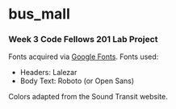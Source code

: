 # bus_mall

### Week 3 Code Fellows 201 Lab Project

Fonts acquired via [Google Fonts](https://fonts.google.com/).
Fonts used:

* Headers: Lalezar
* Body Text: Roboto (or Open Sans)

Colors adapted from the Sound Transit website.

